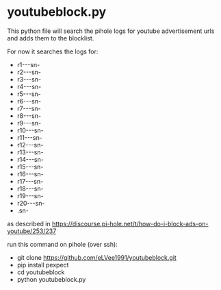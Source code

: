 # youtubeblock.py
This python file will search the pihole logs for youtube advertisement urls and adds them to the blocklist.

For now it searches the logs for:
- r1---sn-
- r2---sn-
- r3---sn-
- r4---sn-
- r5---sn-
- r6---sn-
- r7---sn-
- r8---sn-
- r9---sn-
- r10---sn-
- r11---sn-
- r12---sn-
- r13---sn-
- r14---sn-
- r15---sn-
- r16---sn-
- r17---sn-
- r18---sn-
- r19---sn-
- r20---sn-
- .sn-

as described in https://discourse.pi-hole.net/t/how-do-i-block-ads-on-youtube/253/237

run this command on pihole (over ssh):
- git clone https://github.com/eLVee1991/youtubeblock.git
- pip install pexpect
- cd youtubeblock
- python youtubeblock.py
